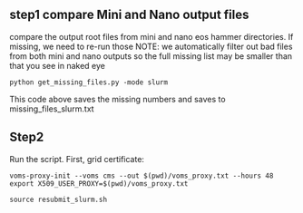 ## step1 compare Mini and Nano output files

compare the output root files from mini and nano eos hammer directories. If missing, we need to re-run those
NOTE: we automatically filter out bad files from both mini and nano outputs so the full missing list may be smaller than that you see in naked eye
```
python get_missing_files.py -mode slurm
```

This code above saves the missing numbers and saves to missing_files_slurm.txt


## Step2

Run the script. First, grid certificate:
```
voms-proxy-init --voms cms --out $(pwd)/voms_proxy.txt --hours 48
export X509_USER_PROXY=$(pwd)/voms_proxy.txt
```

```
source resubmit_slurm.sh 
```
